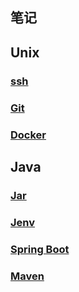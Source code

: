 ## 笔记

## Unix

### [ssh](./ssh/main.md)

### [Git](./git/main.md)

### [Docker](./docker/main.md)

## Java

### [Jar](./jar/main.md)

### [Jenv](./jenv/main.md)

### [Spring Boot](./spring_boot/main.md)

### [Maven](./maven/main.md)



